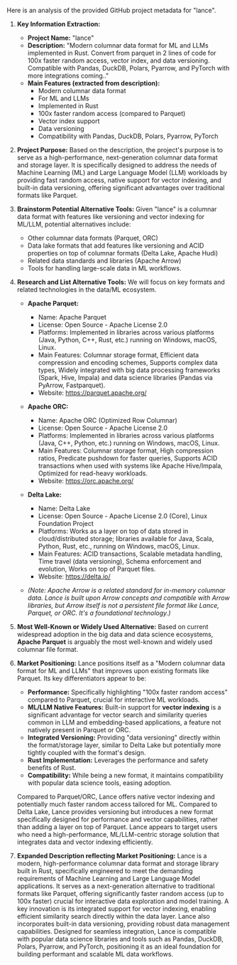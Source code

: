 Here is an analysis of the provided GitHub project metadata for "lance".

1.  **Key Information Extraction:**
    *   **Project Name:** "lance"
    *   **Description:** "Modern columnar data format for ML and LLMs implemented in Rust. Convert from parquet in 2 lines of code for 100x faster random access, vector index, and data versioning. Compatible with Pandas, DuckDB, Polars, Pyarrow, and PyTorch with more integrations coming.."
    *   **Main Features (extracted from description):**
        *   Modern columnar data format
        *   For ML and LLMs
        *   Implemented in Rust
        *   100x faster random access (compared to Parquet)
        *   Vector index support
        *   Data versioning
        *   Compatibility with Pandas, DuckDB, Polars, Pyarrow, PyTorch

2.  **Project Purpose:**
    Based on the description, the project's purpose is to serve as a high-performance, next-generation columnar data format and storage layer. It is specifically designed to address the needs of Machine Learning (ML) and Large Language Model (LLM) workloads by providing fast random access, native support for vector indexing, and built-in data versioning, offering significant advantages over traditional formats like Parquet.

3.  **Brainstorm Potential Alternative Tools:**
    Given "lance" is a columnar data format with features like versioning and vector indexing for ML/LLM, potential alternatives include:
    *   Other columnar data formats (Parquet, ORC)
    *   Data lake formats that add features like versioning and ACID properties on top of columnar formats (Delta Lake, Apache Hudi)
    *   Related data standards and libraries (Apache Arrow)
    *   Tools for handling large-scale data in ML workflows.

4.  **Research and List Alternative Tools:**
    We will focus on key formats and related technologies in the data/ML ecosystem.

    *   **Apache Parquet:**
        *   Name: Apache Parquet
        *   License: Open Source - Apache License 2.0
        *   Platforms: Implemented in libraries across various platforms (Java, Python, C++, Rust, etc.) running on Windows, macOS, Linux.
        *   Main Features: Columnar storage format, Efficient data compression and encoding schemes, Supports complex data types, Widely integrated with big data processing frameworks (Spark, Hive, Impala) and data science libraries (Pandas via PyArrow, Fastparquet).
        *   Website: https://parquet.apache.org/

    *   **Apache ORC:**
        *   Name: Apache ORC (Optimized Row Columnar)
        *   License: Open Source - Apache License 2.0
        *   Platforms: Implemented in libraries across various platforms (Java, C++, Python, etc.) running on Windows, macOS, Linux.
        *   Main Features: Columnar storage format, High compression ratios, Predicate pushdown for faster queries, Supports ACID transactions when used with systems like Apache Hive/Impala, Optimized for read-heavy workloads.
        *   Website: https://orc.apache.org/

    *   **Delta Lake:**
        *   Name: Delta Lake
        *   License: Open Source - Apache License 2.0 (Core), Linux Foundation Project
        *   Platforms: Works as a layer on top of data stored in cloud/distributed storage; libraries available for Java, Scala, Python, Rust, etc., running on Windows, macOS, Linux.
        *   Main Features: ACID transactions, Scalable metadata handling, Time travel (data versioning), Schema enforcement and evolution, Works on top of Parquet files.
        *   Website: https://delta.io/

    *   *(Note: Apache Arrow is a related standard for in-memory columnar data. Lance is built upon Arrow concepts and compatible with Arrow libraries, but Arrow itself is not a persistent file format like Lance, Parquet, or ORC. It's a foundational technology.)*

5.  **Most Well-Known or Widely Used Alternative:**
    Based on current widespread adoption in the big data and data science ecosystems, **Apache Parquet** is arguably the most well-known and widely used columnar file format.

6.  **Market Positioning:**
    Lance positions itself as a "Modern columnar data format for ML and LLMs" that improves upon existing formats like Parquet. Its key differentiators appear to be:
    *   **Performance:** Specifically highlighting "100x faster random access" compared to Parquet, crucial for interactive ML workloads.
    *   **ML/LLM Native Features:** Built-in support for **vector indexing** is a significant advantage for vector search and similarity queries common in LLM and embedding-based applications, a feature not natively present in Parquet or ORC.
    *   **Integrated Versioning:** Providing "data versioning" directly within the format/storage layer, similar to Delta Lake but potentially more tightly coupled with the format's design.
    *   **Rust Implementation:** Leverages the performance and safety benefits of Rust.
    *   **Compatibility:** While being a new format, it maintains compatibility with popular data science tools, easing adoption.

    Compared to Parquet/ORC, Lance offers native vector indexing and potentially much faster random access tailored for ML. Compared to Delta Lake, Lance provides versioning but introduces a new format specifically designed for performance and vector capabilities, rather than adding a layer on top of Parquet. Lance appears to target users who need a high-performance, ML/LLM-centric storage solution that integrates data and vector indexing efficiently.

7.  **Expanded Description reflecting Market Positioning:**
    Lance is a modern, high-performance columnar data format and storage library built in Rust, specifically engineered to meet the demanding requirements of Machine Learning and Large Language Model applications. It serves as a next-generation alternative to traditional formats like Parquet, offering significantly faster random access (up to 100x faster) crucial for interactive data exploration and model training. A key innovation is its integrated support for vector indexing, enabling efficient similarity search directly within the data layer. Lance also incorporates built-in data versioning, providing robust data management capabilities. Designed for seamless integration, Lance is compatible with popular data science libraries and tools such as Pandas, DuckDB, Polars, Pyarrow, and PyTorch, positioning it as an ideal foundation for building performant and scalable ML data workflows.